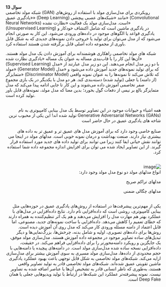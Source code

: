 **سوال 13**
<br>
شبکه مولد تخاصمی (GAN) رویکردی برای مدل‌سازی مولد با استفاده از روش‌های «یادگیری عمیق» (Deep Learning) مانند «شبکه‌های عصبی پیچشی» (Convolutional Neural Networks) است. مدل‌سازی مولد یک فعالیت «نظارت نشده» (Unsupervised Learning) در یادگیری ماشین است که شامل اکتشاف خودکار و یادگیری قواعد یا الگوهای موجود در داده‌های ورودی می‌شود. این کار به صورتی انجام می‌شود که از مدل می‌توان برای تولید یا خروجی دادن نمونه‌های جدیدی که به شکل قابل باوری از مجموعه داده اصلی قابل برگرفته شدن هستند استفاده کرد.

شبکه های مولد تخاصمی راهکاری هوشمندانه برای آموزش دادن یک مدل مولد هستند. آن‌ها این کار را با قاب‌بندی مساله به عنوان یک مساله «یادگیری نظارت شده» (Supervised Learning) با دو زیر مدل انجام می‌دهند. این دو زیر مدل عبارتند از «مدل مولد» (Generator Model) که برای تولید نمونه‌های جدید آموزش داده می‌شود و  «مدل متمایزگر» (Discriminator Model) که تلاش می‌کند تا نمونه‌ها را به عنوان نمونه واقعی (از دامنه) یا جعلی (تولید شده) دسته‌بندی کند. هر دو مدل با یکدیگر در یک بازی مجموع صفر تخاصمی آموزش داده می‌شوند و این کار تا جایی ادامه پیدا می‌کند که مدل متمایزگر بالغ بر نیمی از دفعات گول بخورد؛ بدین معنا که مدل مولد، نمونه‌های قابل باور تولید کرده است.

<br>
<div dir="rtl">
همه اشیاء و حیوانات موجود در این تصاویر توسط یک مدل بینایی کامپیوتری به نام Generative Adversarial Networks (GANs) تولید شده اند! این یکی از محبوب ترین شاخه های یادگیری عمیق در حال حاضر است
<br>
<br>
صنایع خاصی وجود دارد که برای آموزش مدل های عمیق تر و عمیق تر به داده های بیشتری نیاز دارند. صنعت بهداشت و درمان نمونه خوبی است. مدلهای مولد در اینجا می توانند نقش حیاتی ایفا کنند زیرا می توانند برای تولید داده های جدید مورد استفاده قرار گیرند. از این تصاویر ایجاد شده می توان برای افزایش اندازه مجموعه داده شما استفاده کرد.
<br>
<br>

  ![image](https://user-images.githubusercontent.com/94124607/165735264-48387abd-967b-4465-bf2d-2ead4097328b.png)
<br>
  انواع مدلهای مولد
دو نوع مدل مولد وجود دارد:

مدلهای تراکم صریح

مدلهای چگالی ضمنی
  <br>
  <br>
  
  یکی از مهم‌ترین پیشرفت‌ها در استفاده از روش‌های یادگیری عمیق در حوزه‌هایی مثل بینایی کامپیوتری، روشی است که داده‌افزایی نام دارد. نتایج داده‌افزایی در مدل‌های با عملکرد بهتر هم مهارت مدل را افزایش می‌دهند و هم یک اثر تنظیم‌کننده به همراه دارند که خطای تعمیم را کاهش می‌دهد. داده‌افزایی با ساخت نمونه‌های جدید، مصنوعی، اما قابل اعتماد از دامنه مسئله ورودی کار می‌کند که مدل روی آن آموزش دیده است. روش‌ها برای داده‌های تصویری، اولیه و شامل بدنه، چرخش‌ها، بزرگ‌نمایی‌ها و دیگر تبدیل‌های ساده تصاویر موجود در مجموعه داده آموزش هستند. مدل‌سازی مولد موفق، یک جایگزین و رویکرد دامنه‌محورتر را برای داده‌افزایی فراهم می‌کند. در حقیقت، داده‌افزایی نسخه ساده شده مدل‌سازی مولد است. در دامنه‌های پیچیده یا دامنه‌هایی با حجم محدودی از داده‌ها، مدل‌سازی مولد مسیری به سوی آموزش بیشتر برای مدل‌سازی ارایه می‌کند. شبکه‌های مولد تخاصمی به شکل قابل توجهی باعث بهبود عملکرد یادگیری ماشین تقویتی عمیق شده‌اند. شبکه‌های مولد تخاصمی قادر به تولید تصاویر واقعی هستند، به‌طوری که ناظر انسانی قادر به تشخیص آن‌ها یا عناصر اضافه شده به تصاویر نیست. نمونه پیشرفته‌تر عملکرد این شبکه‌ها در ارتباط با تولید ویدیوهایی جعلی یا همان Deep Fake است.
